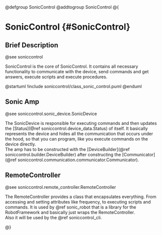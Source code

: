 @defgroup SonicControl
@addtogroup SonicControl
@{

# SonicControl {#SonicControl}

## Brief Description

@see soniccontrol

SonicControl is the core of SonicControl.
It contains all necessary functionality to communicate with the device, send commands and get answers, execute scripts and execute procedures.

@startuml
!include soniccontrol/class_sonic_control.puml
@enduml

## Sonic Amp

@see soniccontrol.sonic_device.SonicDevice

The SonicDevice is responsible for executing commands and then updates the [Status](@ref soniccontrol.device_data.Status) of itself. It basically represents the device and hides all the communication that occurs under the hood, so that you can program, like you execute commands on the device directly.  
The amp has to be constructed with the [DeviceBuilder](@ref soniccontrol.builder.DeviceBuilder) after constructing the [Communicator](@ref soniccontrol.communication.communicator.Communicator).

## RemoteController

@see soniccontrol.remote_controller.RemoteController

The RemoteController provides a class that encapsulates everything. From accessing and setting attributes like frequency, to executing scripts and commands. 
It is used by @ref sonic_robot that is a library for the RobotFramework and basically just wraps the RemoteController.  
Also it will be used by the @ref soniccontrol_cli.

@}